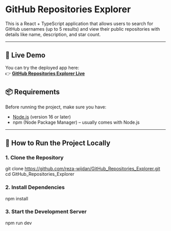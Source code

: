 # GitHub Repositories Explorer

This is a React + TypeScript application that allows users to search for GitHub usernames (up to 5 results) and view their public repositories with details like name, description, and star count.

---

## 🔗 Live Demo

You can try the deployed app here:  
👉 **[GitHub Repositories Explorer Live](https://reza-wijdan.github.io/GitHub_Repositories_Explorer/)**


## 📦 Requirements

Before running the project, make sure you have:

- [Node.js](https://nodejs.org/) (version 16 or later)
- npm (Node Package Manager) – usually comes with Node.js

---

## 🚀 How to Run the Project Locally

### 1. Clone the Repository

git clone https://github.com/reza-wijdan/GitHub_Repositories_Explorer.git
cd GitHub_Repositories_Explorer

### 2. Install Dependencies
npm install

### 3. Start the Development Server
npm run dev

